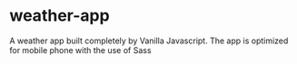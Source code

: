 # weather-app

A weather app built completely by Vanilla Javascript.
The app is optimized for mobile phone with the use of Sass
